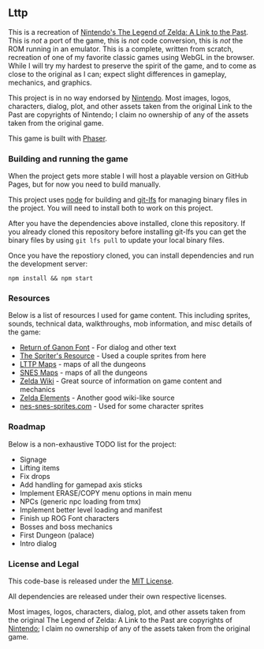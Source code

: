 ## Lttp

This is a recreation of [Nintendo's The Legend of Zelda: A Link to the Past](http://www.nintendo.com/games/detail/5oMtHuB3aOHoawfC6brZ6myQYnE4flQ_).
This is _not_ a port of the game, this is _not_ code conversion, this is _not_ the ROM running in an emulator. This is
a complete, written from scratch, recreation of one of my favorite classic games using WebGL in the browser. While I
will try my hardest to preserve the spirit of the game, and to come as close to the original as I can; expect slight
differences in gameplay, mechanics, and graphics.

This project is in no way endorsed by [Nintendo](http://www.nintendo.com/). Most images, logos, characters, dialog,
plot, and other assets taken from the original Link to the Past are copyrights of Nintendo; I claim no ownership of
any of the assets taken from the original game.

This game is built with [Phaser](http://phaser.io).

### Building and running the game

When the project gets more stable I will host a playable version on GitHub Pages, but for now you need to build manually.

This project uses [node](https://nodejs.org/) for building and [git-lfs](https://git-lfs.github.com/) for managing
binary files in the project. You will need to install both to work on this project.

After you have the dependencies above installed, clone this repository. If you already cloned this repository before
installing git-lfs you can get the binary files by using `git lfs pull` to update your local binary files.

Once you have the repostiory cloned, you can install dependencies and run the development server:

```
npm install && npm start
```

### Resources

Below is a list of resources I used for game content. This including sprites, sounds, technical data, walkthroughs, mob
information, and misc details of the game:

* [Return of Ganon Font](http://www.zone38.net/font/#ganon) - For dialog and other text
* [The Spriter's Resource](http://www.spriters-resource.com/snes/zeldalinkpast/index.html) - Used a couple sprites from here
* [LTTP Maps](http://ian-albert.com/games/legend_of_zelda_a_link_to_the_past_maps/) - maps of all the dungeons
* [SNES Maps](http://vgmaps.com/Atlas/SuperNES/index.htm#LegendOfZeldaALinkToThePast) - maps of all the dungeons
* [Zelda Wiki](http://www.zeldawiki.org/The_Legend_of_Zelda:_A_Link_to_the_Past) - Great source of information on game content and mechanics
* [Zelda Elements](http://www.zeldaelements.net/games/c/a_link_to_the_past/) - Another good wiki-like source
* [nes-snes-sprites.com](http://www.nes-snes-sprites.com/LegendofZeldaTheALinktothePast.html) - Used for some character sprites

### Roadmap

Below is a non-exhaustive TODO list for the project:

- Signage
- Lifting items
- Fix drops
- Add handling for gamepad axis sticks
- Implement ERASE/COPY menu options in main menu
- NPCs (generic npc loading from tmx)
- Implement better level loading and manifest
- Finish up ROG Font characters
- Bosses and boss mechanics
- First Dungeon (palace)
- Intro dialog

### License and Legal

This code-base is released under the [MIT License](http://opensource.org/licenses/MIT).

All dependencies are released under their own respective licenses.

Most images, logos, characters, dialog, plot, and other assets taken from the original The Legend of Zelda: A Link to the Past
are copyrights of [Nintendo](http://www.nintendo.com/); I claim no ownership of any of the assets taken from the original game.

